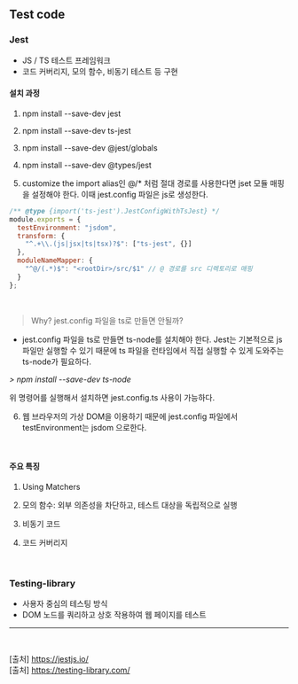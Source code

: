 ## Test code

### Jest

- JS / TS 테스트 프레임워크
- 코드 커버리지, 모의 함수, 비동기 테스트 등 구현

#### 설치 과정

1. npm install --save-dev jest

2. npm install --save-dev ts-jest

3. npm install --save-dev @jest/globals

4. npm install --save-dev @types/jest

5. customize the import alias인 @/* 처럼 절대 경로를 사용한다면 jset 모듈 매핑을 설정해야 한다. 이때 jest.config 파일은 js로 생성한다.
```javascript
/** @type {import('ts-jest').JestConfigWithTsJest} */
module.exports = {
  testEnvironment: "jsdom",
  transform: {
    "^.+\\.(js|jsx|ts|tsx)?$": ["ts-jest", {}]
  },
  moduleNameMapper: {
    "^@/(.*)$": "<rootDir>/src/$1" // @ 경로를 src 디렉토리로 매핑
  }
};

```
<br />

> Why? jest.config 파일을 ts로 만들면 안될까?
- jest.config 파일을 ts로 만들면 ts-node를 설치해야 한다. Jest는 기본적으로 js 파일만 실행할 수 있기 때문에 ts 파일을 런타임에서 직접 실행할 수 있게 도와주는 ts-node가 필요하다.

*> npm install --save-dev ts-node*

위 명령어를 실행해서 설치하면 jest.config.ts 사용이 가능하다. 

6. 웹 브라우저의 가상 DOM을 이용하기 때문에 jest.config 파일에서 testEnvironment는 jsdom 으로한다. 

<br />

#### 주요 특징

1. Using Matchers

2. 모의 함수: 외부 의존성을 차단하고, 테스트 대상을 독립적으로 실행

3. 비동기 코드

4. 코드 커버리지

<br />

### Testing-library

- 사용자 중심의 테스팅 방식
- DOM 노드를 쿼리하고 상호 작용하여 웹 페이지를 테스트
---

<br />

[출처] https://jestjs.io/
<br />
[출처] https://testing-library.com/